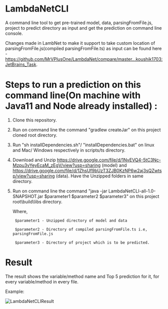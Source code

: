 # LambdaNetCLI

A command line tool to get pre-trained model, data, parsingFromFile.js, project to predict directory as input and get the prediction on command line console.

Changes made in LambNet to make it support to take custom location of parsingFromFile.js(compiled parsingFromFile.ts) as input can be found here - https://github.com/MrVPlusOne/LambdaNet/compare/master...koushik1703:JetBrains_Task.



# Steps to run a prediction on this command line(On machine with Java11 and Node already installed) :

1) Clone this repository.


2) Run on command line the command "gradlew createJar" on this project cloned root directory. 


3) Run "sh installDependencies.sh"/ "installDependencies.bat" on linux and Mac/ Windows respectively in scripts/ts directory.


4) Download and Unzip https://drive.google.com/file/d/1NvEVQ4-5tC3Nc-Mzpu3vYeyEcaM_zEgV/view?usp=sharing (model) and https://drive.google.com/file/d/1ZhsUf9bUzT3ZJB0KzNP6w2aj3sQZwtsp/view?usp=sharing (data). Have the Unzipped folders in same directory.


5) Run on command line the command "java -jar LambdaNetCLI-all-1.0-SNAPSHOT.jar $parameter1 $parameter2 $parameter3" on this project root\build\libs directory. 

    Where,
    
        $parameter1 - Unzipped directory of model and data
        
        $parameter2 - Directory of compiled parsingFromFile.ts i.e, parsingFromFile.js
        
        $parameter3 - Directory of project which is to be predicted.



# Result

The result shows the variable/method name and Top 5 prediction for it, for every variable/method in every file.

Example: 

![LambdaNetCLIResult](https://user-images.githubusercontent.com/45932617/101231589-8fd04d00-36ac-11eb-82be-1ce4d9017cba.png)
